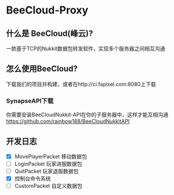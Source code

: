# BeeCloud-Proxy
## 什么是 BeeCloud(峰云)?
一款基于TCP的Nukkit数据包转发软件，实现多个服务器之间相互沟通
## 怎么使用BeeCloud?
下载我们的项目并构建，或者在http://ci.fapixel.com:8080上下载
### SynapseAPI下载
你需要安装BeeCloudNukkit-API在你的子服务器中，这样才能互相沟通
https://github.com/rainbow188/BeeCloudNukkitAPI
## 开发日志
- [x] MovePlayerPacket 移动数据包
- [ ] LoginPacket 玩家进服数据包
- [ ] QuitPacket 玩家退服数据包
- [x] 控制台命令系统
- [ ] CustomPacket 自定义数据包
